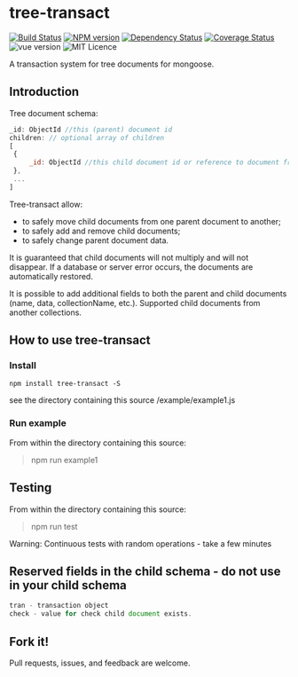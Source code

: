 tree-transact
=================
[![Build Status](https://api.travis-ci.org/abernov/Tree-Transact.svg?branch=master)](https://travis-ci.org/abernov/Tree-Transact?branch=master)
[![NPM version](https://badge.fury.io/js/tree-transact.svg)](http://badge.fury.io/js/tree-transact)
[![Dependency Status](https://david-dm.org/abernov/Tree-Transact/status.svg)](https://david-dm.org/abernov/Tree-Transact)
[![Coverage Status](https://coveralls.io/repos/github/abernov/Tree-Transact/badge.svg?branch=master)](https://coveralls.io/github/abernov/Tree-Transact?branch=master)
![vue version](https://img.shields.io/badge/vue-2.x-brightgreen.svg)
![MIT Licence](https://badges.frapsoft.com/os/mit/mit.svg?v=103)

A transaction system for tree documents for mongoose.

## Introduction

Tree document schema:
``` javascript
_id: ObjectId //this (parent) document id
children: // optional array of children
[
 {
     _id: ObjectId //this child document id or reference to document from another collections.
 },
 ...
]
```

Tree-transact allow:
- to safely move child documents from one parent document to another;
- to safely add and remove child documents;
- to safely change parent document data.

It is guaranteed that child documents will not multiply and will not disappear.
If a database or server error occurs, the documents are automatically restored.

It is possible to add additional fields to both the parent and child documents (name, data, collectionName, etc.).
Supported child documents from another collections.


## How to use tree-transact

### Install
```shell
npm install tree-transact -S
```

see the directory containing this source
/example/example1.js

### Run example
From within the directory containing this source:

>npm run example1

## Testing

From within the directory containing this source:
>npm run test

Warning: Continuous tests with random operations - take a few minutes

## Reserved fields in the child schema - do not use in your child schema
``` javascript
tran - transaction object
check - value for check child document exists.
```

## Fork it!
Pull requests, issues, and feedback are welcome.
